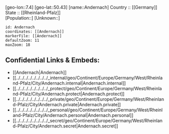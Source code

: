 ﻿---
location: [50.43,7.4] 
mapzoom: [7,12] 
mapmarker: city 
type: City
tags:
- geo/City


SpocWebEntityId: 28820
isDeleted: false
confidential: public

---
[geo-lon::7.4] 
[geo-lat::50.43] 
[name::Andernach] 
Country :: [[Germany]]  
State :: [[Rheinland-Pfalz]]  
[Population::] 
[Unknown::] 


```leaflet
id: Andernach
coordinates: [[Andernach]] 
markerFile: [[Andernach]] 
defaultZoom: 11 
maxZoom: 18
```


## Confidential Links & Embeds: 
- [[Andernach|Andernach]]  
- [[../../../../../../../../_internal/geo/Continent/Europe/Germany/West/Rheinland-Pfalz/City/Andernach.internal|Andernach.internal]] 
- [[../../../../../../../../_protect/geo/Continent/Europe/Germany/West/Rheinland-Pfalz/City/Andernach.protect|Andernach.protect]] 
- [[../../../../../../../../_private/geo/Continent/Europe/Germany/West/Rheinland-Pfalz/City/Andernach.private|Andernach.private]] 
- [[../../../../../../../../_personal/geo/Continent/Europe/Germany/West/Rheinland-Pfalz/City/Andernach.personal|Andernach.personal]] 
- [[../../../../../../../../_secret/geo/Continent/Europe/Germany/West/Rheinland-Pfalz/City/Andernach.secret|Andernach.secret]] 
